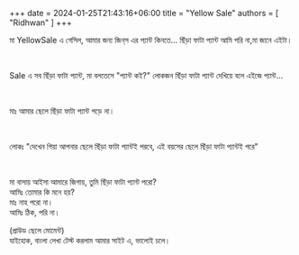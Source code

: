 +++ 
date = 2024-01-25T21:43:16+06:00
title = "Yellow Sale"
authors = [ "Ridhwan" ]
+++


মা YellowSale এ গেসিল, আমার জন্য জিন্‌স এর প্যান্ট কিনতে... ছিঁড়া ফাটা প্যান্ট আমি পরি না,মা জানে এইটা।

<br>

Sale এ সব ছিঁড়া ফাটা প্যান্ট, মা বলতেসে "প্যান্ট কই?" লোকজন ছিঁড়া ফাটা প্যান্ট দেখিয়ে বলে এইজে প্যান্ট...

<br>

মাঃ আমার ছেলে ছিঁড়া ফাটা প্যান্ট পড়ে না।

<br>

লোকঃ "দেখেন গিয়া আপনার ছেলে ছিঁড়া ফাটা প্যান্টই পরবে, এই বয়সের ছেলে ছিঁড়া ফাটা প্যান্টই পরে"

<br>

মা বাসায় আইসা আমারে জিগায়, তুমি ছিঁড়া ফাটা প্যান্ট পরো? 
<br>
আমিঃ তোমার কি মনে হয়?
<br>
মাঃ নাহ পরো না।
<br>
আমিঃ ঠিক, পরি না।
<br>

(প্রাউড ছেলে মোমেন্ট)
<br>
যাইহোক, বাংলা লেখা টেস্ট করলাম আমার সাইট এ, ভালোই চলে।

  
